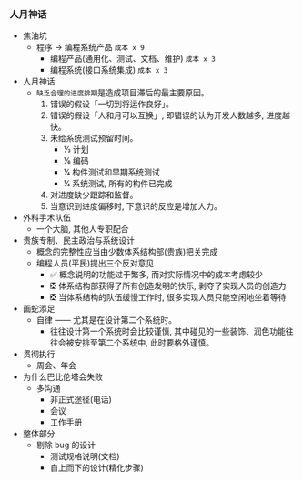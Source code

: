 ### 人月神话

* 焦油坑
  * 程序 -> 编程系统产品 `成本 x 9`
    * 编程产品(通用化、测试、文档、维护) `成本 x 3`
    * 编程系统(接口系统集成) `成本 x 3`
* 人月神话
  * `缺乏合理的进度排期`是造成项目滞后的最主要原因。
    1. 错误的假设「一切到将运作良好」。
    2. 错误的假设「人和月可以互换」, 即错误的认为开发人数越多, 进度越快。
    3. 未给系统测试预留时间。
       * 1⁄3 计划
       * 1⁄6 编码
       * 1⁄4 构件测试和早期系统测试
       * 1⁄4 系统测试, 所有的构件已完成
    4. 对进度缺少跟踪和监督。
    5. 当意识到进度偏移时, 下意识的反应是增加人力。
* 外科手术队伍
  * 一个大脑, 其他人专职配合
* 贵族专制、民主政治与系统设计
  * 概念的完整性应当由少数体系结构部(贵族)把关完成
  * 编程人员(平民)提出三个反对意见
    * ✅ 概念说明的功能过于繁多, 而对实际情况中的成本考虑较少
    * ❎ 体系结构部获得了所有创造发明的快乐, 剥夺了实现人员的创造力
    * ❎ 当体系结构的队伍缓慢工作时, 很多实现人员只能空闲地坐着等待
* 画蛇添足
  * 自律 —— 尤其是在设计第二个系统时。
    * 往往设计第一个系统时会比较谨慎, 其中碰见的一些装饰、润色功能往往会被安排至第二个系统中, 此时要格外谨慎。
* 贯彻执行
  * 周会、年会
* 为什么巴比伦塔会失败
  * 多沟通
    * 非正式途径(电话)
    * 会议
    * 工作手册
* 整体部分
  * 剔除 bug 的设计
    * 测试规格说明(文档)
    * 自上而下的设计(精化步骤)
